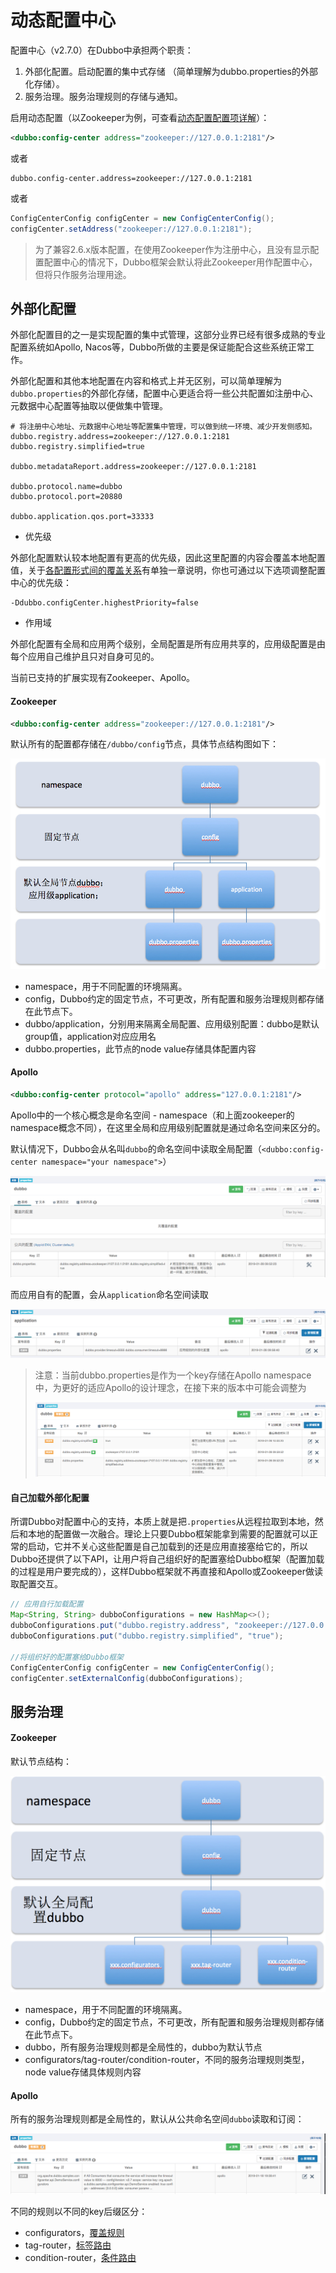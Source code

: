 # 动态配置中心

配置中心（v2.7.0）在Dubbo中承担两个职责：

1. 外部化配置。启动配置的集中式存储 （简单理解为dubbo.properties的外部化存储）。
2. 服务治理。服务治理规则的存储与通知。



启用动态配置（以Zookeeper为例，可查看[动态配置配置项详解](../references/xml/dubbo-config-center.md)）：

```xml
<dubbo:config-center address="zookeeper://127.0.0.1:2181"/>
```

或者

```properties
dubbo.config-center.address=zookeeper://127.0.0.1:2181
```

或者

```java
ConfigCenterConfig configCenter = new ConfigCenterConfig();
configCenter.setAddress("zookeeper://127.0.0.1:2181");
```

> 为了兼容2.6.x版本配置，在使用Zookeeper作为注册中心，且没有显示配置配置中心的情况下，Dubbo框架会默认将此Zookeeper用作配置中心，但将只作服务治理用途。


## 外部化配置

外部化配置目的之一是实现配置的集中式管理，这部分业界已经有很多成熟的专业配置系统如Apollo, Nacos等，Dubbo所做的主要是保证能配合这些系统正常工作。

外部化配置和其他本地配置在内容和格式上并无区别，可以简单理解为`dubbo.properties`的外部化存储，配置中心更适合将一些公共配置如注册中心、元数据中心配置等抽取以便做集中管理。

```properties
# 将注册中心地址、元数据中心地址等配置集中管理，可以做到统一环境、减少开发侧感知。
dubbo.registry.address=zookeeper://127.0.0.1:2181
dubbo.registry.simplified=true

dubbo.metadataReport.address=zookeeper://127.0.0.1:2181

dubbo.protocol.name=dubbo
dubbo.protocol.port=20880

dubbo.application.qos.port=33333
```


- 优先级

外部化配置默认较本地配置有更高的优先级，因此这里配置的内容会覆盖本地配置值，关于[各配置形式间的覆盖关系](./configuration-load-process.md)有单独一章说明，你也可通过以下选项调整配置中心的优先级：

  ```properties
  -Ddubbo.configCenter.highestPriority=false
  ```

- 作用域

外部化配置有全局和应用两个级别，全局配置是所有应用共享的，应用级配置是由每个应用自己维护且只对自身可见的。


当前已支持的扩展实现有Zookeeper、Apollo。


#### Zookeeper

```xml
<dubbo:config-center address="zookeeper://127.0.0.1:2181"/>
```



默认所有的配置都存储在`/dubbo/config`节点，具体节点结构图如下：

![image-20190127225608553](/img/zk-configcenter.jpg)

- namespace，用于不同配置的环境隔离。
- config，Dubbo约定的固定节点，不可更改，所有配置和服务治理规则都存储在此节点下。
- dubbo/application，分别用来隔离全局配置、应用级别配置：dubbo是默认group值，application对应应用名
- dubbo.properties，此节点的node value存储具体配置内容



#### Apollo

```xml
<dubbo:config-center protocol="apollo" address="127.0.0.1:2181"/>
```

Apollo中的一个核心概念是命名空间 - namespace（和上面zookeeper的namespace概念不同），在这里全局和应用级别配置就是通过命名空间来区分的。

默认情况下，Dubbo会从名叫`dubbo`的命名空间中读取全局配置（`<dubbo:config-center namespace="your namespace">`）

![image-20190128095444169](/img/apollo-configcenter-dubbo.jpg)

而应用自有的配置，会从`application`命名空间读取

![image-20190128095659517](/img/apollo-configcenter-application.jpg)



> 注意：当前dubbo.properties是作为一个key存储在Apollo namespace中，为更好的适应Apollo的设计理念，在接下来的版本中可能会调整为
>
> ![image-20190128100058755](/img/apollo-configcenter-enhance.jpg)



#### 自己加载外部化配置

所谓Dubbo对配置中心的支持，本质上就是把`.properties`从远程拉取到本地，然后和本地的配置做一次融合。理论上只要Dubbo框架能拿到需要的配置就可以正常的启动，它并不关心这些配置是自己加载到的还是应用直接塞给它的，所以Dubbo还提供了以下API，让用户将自己组织好的配置塞给Dubbo框架（配置加载的过程是用户要完成的），这样Dubbo框架就不再直接和Apollo或Zookeeper做读取配置交互。

```java
// 应用自行加载配置
Map<String, String> dubboConfigurations = new HashMap<>();
dubboConfigurations.put("dubbo.registry.address", "zookeeper://127.0.0.1:2181");
dubboConfigurations.put("dubbo.registry.simplified", "true");

//将组织好的配置塞给Dubbo框架
ConfigCenterConfig configCenter = new ConfigCenterConfig();
configCenter.setExternalConfig(dubboConfigurations);
```



## 服务治理

#### Zookeeper

默认节点结构：

![image-20190128101129591](/img/zk-configcenter-governance.jpg)

- namespace，用于不同配置的环境隔离。
- config，Dubbo约定的固定节点，不可更改，所有配置和服务治理规则都存储在此节点下。
- dubbo，所有服务治理规则都是全局性的，dubbo为默认节点
- configurators/tag-router/condition-router，不同的服务治理规则类型，node value存储具体规则内容



#### Apollo

所有的服务治理规则都是全局性的，默认从公共命名空间`dubbo`读取和订阅：

![image-20190128100600055](/img/apollo-configcenter-governance.jpg)

不同的规则以不同的key后缀区分：

- configurators，[覆盖规则](../demos/config-rule.md)
- tag-router，[标签路由](../demos/routing-rule.md)
- condition-router，[条件路由](../demos/routing-rule.md)